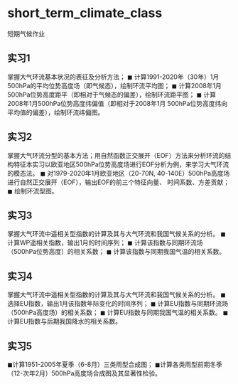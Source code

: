 # short_term_climate_class
短期气候作业
## 实习1
掌握大气环流基本状况的表征及分析方法；
◼ 计算1991-2020年（30年）1月500hPa的平均位势高度场（即气候态），绘制环流平均图； 
◼ 计算2008年1月500hPa位势高度距平（即相对于气候态的偏差），绘制环流距平图； 
◼ 计算2008年1月500hPa位势高度纬偏值（即相对于2008年1月 500hPa位势高度纬向平均值的偏差），绘制环流纬偏图。
## 实习2
掌握大气环流分型的基本方法；用自然函数正交展开（EOF）方法来分析环流的结构特征本实习以欧亚地区500hPa位势高度场进行EOF分析为例，来学习大气环流的模态法。
◼ 对1979-2020年1月欧亚地区（20-70N, 40-140E）500hPa高度场进行自然正交展开（EOF），输出EOF的前三个特征向量、 时间系数、方差贡献； 
◼ 绘制环流型图。
## 实习3
掌握大气环流中遥相关型指数的计算及其与大气环流和我国气候关系的分析。
◼ 计算WP遥相关指数，输出1月的时间序列； 
◼ 计算该指数与同期环流场（500hPa位势高度）的相关系数； 
◼ 计算该指数与同期我国气温的相关系数。
## 实习4
掌握大气环流中遥相关型指数的计算及其与大气环流和我国气候关系的分析。 
◼ 选择EU指数，输出1月该指数年际变化的时间序列； 
◼ 计算EU指数与同期环流场（500hPa高度场）的相关系数； 
◼ 计算EU指数与同期我国气温的相关系数。 
◼ 计算EU指数与后期我国降水的相关系数。
## 实习5
◼计算1951-2005年夏季（6-8月）三类雨型合成图；
◼计算各类雨型前期冬季（12-次年2月）500hPa高度场合成图及其显著性检验。

